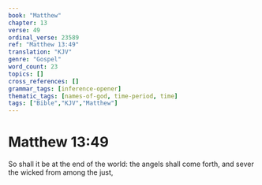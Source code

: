 ```yaml
---
book: "Matthew"
chapter: 13
verse: 49
ordinal_verse: 23589
ref: "Matthew 13:49"
translation: "KJV"
genre: "Gospel"
word_count: 23
topics: []
cross_references: []
grammar_tags: [inference-opener]
thematic_tags: [names-of-god, time-period, time]
tags: ["Bible","KJV","Matthew"]
---
```


# Matthew 13:49

So shall it be at the end of the world: the angels shall come forth, and sever the wicked from among the just,
